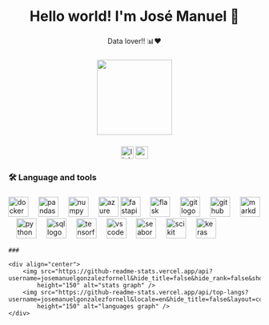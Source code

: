 ###

<h1 align="center">Hello world! I'm José Manuel 👋</h1>

###

<p align="center">Data lover!! 📊❤️</p>

###

<div align="center">
    <img height="150"
        src="https://media3.giphy.com/media/JrXas5ecb4FkwbFpIE/giphy.gif?cid=ecf05e47xwqduu36uq1fef4rdrbuc9k19cmdcehboe92bzsh&ep=v1_gifs_related&rid=giphy.gif&ct=g" />
</div>

###

<div align="center">
    <img src="https://img.shields.io/static/v1?message=LinkedIn&logo=linkedin&label=&color=0077B5&logoColor=white&labelColor=&style=for-the-badge"
        height="25" alt="linkedin logo" href="https://www.linkedin.com/in/josemanuelgonzalezfornell/" />
    <img src="https://img.shields.io/static/v1?message=Gmail&logo=gmail&label=&color=D14836&logoColor=white&labelColor=&style=for-the-badge"
        height="25" alt="gmail logo" href="mailto:josemanuelgonzalezfornell@gmail.com" />
</div>

###

<h3 align="left">🛠 Language and tools</h3>

###

<div align="left">
    <img src="https://cdn.jsdelivr.net/gh/devicons/devicon/icons/docker/docker-original.svg" height="40"
        alt="docker logo" href="https://www.docker.com/" />
    <img width="12" />
    <img src="https://cdn.jsdelivr.net/gh/devicons/devicon/icons/pandas/pandas-original.svg" height="40"
        alt="pandas logo" href="https://pandas.pydata.org/" />
    <img width="12" />
    <img src="https://cdn.jsdelivr.net/gh/devicons/devicon/icons/numpy/numpy-original.svg" height="40" alt="numpy logo"
        href="https://pandas.pydata.org/" />
    <img width="12" />
    <img src="https://cdn.jsdelivr.net/gh/devicons/devicon/icons/azure/azure-original.svg" height="40" alt="azure logo"
        href="https://azure.microsoft.com//>
  <img width=" 12" />
    <img src="https://cdn.jsdelivr.net/gh/devicons/devicon/icons/fastapi/fastapi-original.svg" height="40"
        alt="fastapi logo" href="https://fastapi.tiangolo.com/" />
    <img width="12" />
    <img src="https://cdn.jsdelivr.net/gh/devicons/devicon/icons/flask/flask-original.svg" height="40" alt="flask logo"
        href="https://flask.palletsprojects.com/" />
    <img width="12" />
    <img src="https://cdn.jsdelivr.net/gh/devicons/devicon/icons/git/git-original.svg" height="40" alt="git logo" />
    <img width="12" href="https://git-scm.com/" />
    <img src="https://cdn.jsdelivr.net/gh/devicons/devicon/icons/github/github-original.svg" height="40"
        alt="github logo" href="https://github.com/" />
    <img width="12" />
    <img src="https://cdn.jsdelivr.net/gh/devicons/devicon/icons/markdown/markdown-original.svg" height="40"
        alt="markdown logo" href="https://www.markdownguide.org/" />
    <img width="12" />
    <img src="https://cdn.jsdelivr.net/gh/devicons/devicon/icons/python/python-original.svg" height="40"
        alt="python logo" href="https://www.python.org/" />
    <img width="12" />
    <img src="https://creazilla-store.fra1.digitaloceanspaces.com/icons/3231684/sql-icon-md.png" height="40"
        alt="sql logo" href="https://www.sqlservercentral.com" />
    <img width="12" />
    <img src="https://cdn.jsdelivr.net/gh/devicons/devicon/icons/tensorflow/tensorflow-original.svg" height="40"
        alt="tensorflow logo" href="https://www.tensorflow.org/" />
    <img width="12" />
    <img src="https://cdn.jsdelivr.net/gh/devicons/devicon/icons/vscode/vscode-original.svg" height="40"
        alt="vscode logo" href="https://code.visualstudio.com/" />
    <img width="12" />
    <img src="https://seaborn.pydata.org/_images/logo-mark-lightbg.svg" height="40" alt="seaborn logo"
        href="https://seaborn.pydata.org/" />
    <img width="12" />
    <img src="https://upload.wikimedia.org/wikipedia/commons/thumb/0/05/Scikit_learn_logo_small.svg/2560px-Scikit_learn_logo_small.svg.png"
        height="40" alt="scikit learn logo" href="https://scikit-learn.org/" />
    <img width="12" />
    <img src=""
        height="40" alt="keras logo" href="https://keras.io/" />
    </div>

    ###

    <div align="center">
        <img src="https://github-readme-stats.vercel.app/api?username=josemanuelgonzalezfornell&hide_title=false&hide_rank=false&show_icons=true&include_all_commits=true&count_private=true&disable_animations=false&theme=dracula&locale=en&hide_border=false&order=1"
            height="150" alt="stats graph" />
        <img src="https://github-readme-stats.vercel.app/api/top-langs?username=josemanuelgonzalezfornell&locale=en&hide_title=false&layout=compact&card_width=320&langs_count=5&theme=dracula&hide_border=false&order=2"
            height="150" alt="languages graph" />
    </div>
